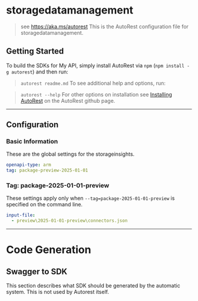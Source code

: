 # storagedatamanagement

> see https://aka.ms/autorest
This is the AutoRest configuration file for storagedatamanagement.

## Getting Started

To build the SDKs for My API, simply install AutoRest via `npm` (`npm install -g autorest`) and then run:

> `autorest readme.md`
To see additional help and options, run:

> `autorest --help`
For other options on installation see [Installing AutoRest](https://aka.ms/autorest/install) on the AutoRest github page.

---

## Configuration

### Basic Information

These are the global settings for the storageinsights.

```yaml
openapi-type: arm
tag: package-preview-2025-01-01
```

### Tag: package-2025-01-01-preview

These settings apply only when `--tag=package-2025-01-01-preview` is specified on the command line.

```yaml $(tag) == 'package-2025-01-01-preview'
input-file:
  - preview\2025-01-01-preview\connectors.json
```

---

# Code Generation

## Swagger to SDK

This section describes what SDK should be generated by the automatic system.
This is not used by Autorest itself.
